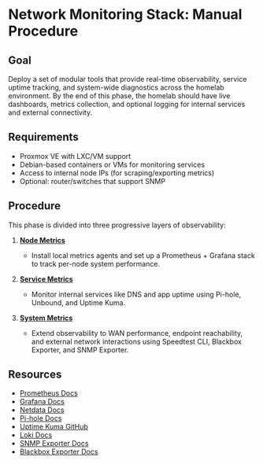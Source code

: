 # Network Monitoring Stack: Manual Procedure

## Goal

Deploy a set of modular tools that provide real-time observability, service uptime tracking, and system-wide diagnostics
across the homelab environment. By the end of this phase, the homelab should have live dashboards, metrics collection,
and optional logging for internal services and external connectivity.

## Requirements

- Proxmox VE with LXC/VM support
- Debian-based containers or VMs for monitoring services
- Access to internal node IPs (for scraping/exporting metrics)
- Optional: router/switches that support SNMP

## Procedure

This phase is divided into three progressive layers of observability:

1. **[Node Metrics](01_node-metrics.md)**  
   - Install local metrics agents and set up a Prometheus + Grafana stack to track per-node system performance.

2. **[Service Metrics](02_service-metrics.md)**  
   - Monitor internal services like DNS and app uptime using Pi-hole, Unbound, and Uptime Kuma.

3. **[System Metrics](03_system-metrics.md)**  
   - Extend observability to WAN performance, endpoint reachability, and external network interactions using Speedtest
     CLI, Blackbox Exporter, and SNMP Exporter.

## Resources

- [Prometheus Docs](https://prometheus.io/docs/introduction/overview/)
- [Grafana Docs](https://grafana.com/docs/)
- [Netdata Docs](https://learn.netdata.cloud/docs/)
- [Pi-hole Docs](https://docs.pi-hole.net/)
- [Uptime Kuma GitHub](https://github.com/louislam/uptime-kuma)
- [Loki Docs](https://grafana.com/docs/loki/latest/)
- [SNMP Exporter Docs](https://github.com/prometheus/snmp_exporter)
- [Blackbox Exporter Docs](https://github.com/prometheus/blackbox_exporter)

